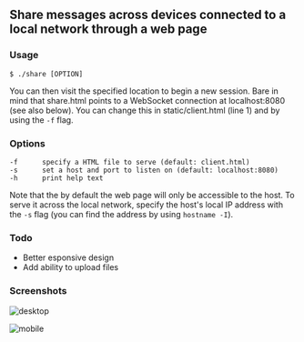 ## Share messages across devices connected to a local network through a web page

### Usage

`$ ./share [OPTION]`

You can then visit the specified location to begin a new session. Bare in
mind that share.html points to a WebSocket connection at localhost:8080 (see
also below). You can change this in static/client.html (line 1) and by using
the `-f` flag.

### Options

```
-f      specify a HTML file to serve (default: client.html)
-s      set a host and port to listen on (default: localhost:8080)
-h      print help text
```

Note that the by default the web page will only be accessible to the
host. To serve it across the local network, specify the host's local IP
address with the `-s` flag (you can find the address by using `hostname -I`).

### Todo

* Better esponsive design
* Add ability to upload files

### Screenshots

![desktop](https://github.com/ayuopy/share/blob/master/images/desktop.jpg)

![mobile](https://github.com/ayuopy/share/blob/master/images/mobile.jpg)
